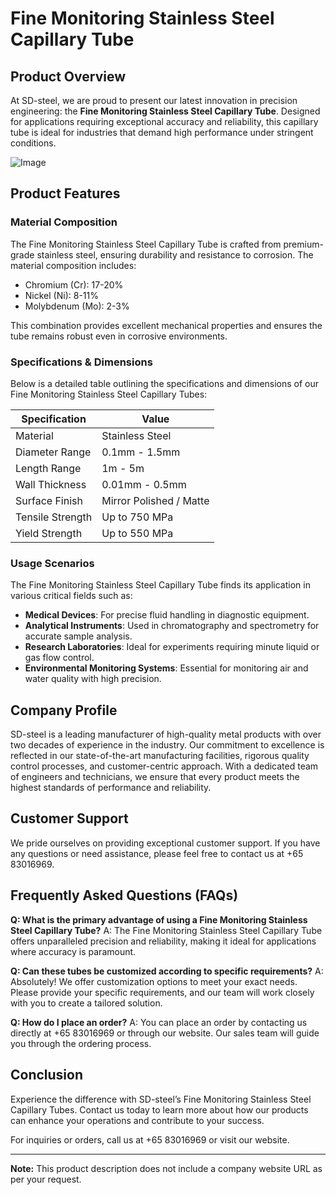 # Fine Monitoring Stainless Steel Capillary Tube

## Product Overview

At SD-steel, we are proud to present our latest innovation in precision engineering: the **Fine Monitoring Stainless Steel Capillary Tube**. Designed for applications requiring exceptional accuracy and reliability, this capillary tube is ideal for industries that demand high performance under stringent conditions.

![Image](https://github.com/user-attachments/assets/2567258e-e124-4816-932d-1809bd27ef0b)

## Product Features

### Material Composition
The Fine Monitoring Stainless Steel Capillary Tube is crafted from premium-grade stainless steel, ensuring durability and resistance to corrosion. The material composition includes:
- Chromium (Cr): 17-20%
- Nickel (Ni): 8-11%
- Molybdenum (Mo): 2-3%

This combination provides excellent mechanical properties and ensures the tube remains robust even in corrosive environments.

### Specifications & Dimensions
Below is a detailed table outlining the specifications and dimensions of our Fine Monitoring Stainless Steel Capillary Tubes:

| Specification          | Value                    |
|------------------------|--------------------------|
| Material               | Stainless Steel          |
| Diameter Range         | 0.1mm - 1.5mm            |
| Length Range           | 1m - 5m                  |
| Wall Thickness         | 0.01mm - 0.5mm           |
| Surface Finish         | Mirror Polished / Matte  |
| Tensile Strength       | Up to 750 MPa            |
| Yield Strength         | Up to 550 MPa            |

### Usage Scenarios
The Fine Monitoring Stainless Steel Capillary Tube finds its application in various critical fields such as:
- **Medical Devices**: For precise fluid handling in diagnostic equipment.
- **Analytical Instruments**: Used in chromatography and spectrometry for accurate sample analysis.
- **Research Laboratories**: Ideal for experiments requiring minute liquid or gas flow control.
- **Environmental Monitoring Systems**: Essential for monitoring air and water quality with high precision.

## Company Profile
SD-steel is a leading manufacturer of high-quality metal products with over two decades of experience in the industry. Our commitment to excellence is reflected in our state-of-the-art manufacturing facilities, rigorous quality control processes, and customer-centric approach. With a dedicated team of engineers and technicians, we ensure that every product meets the highest standards of performance and reliability.

## Customer Support
We pride ourselves on providing exceptional customer support. If you have any questions or need assistance, please feel free to contact us at +65 83016969.

## Frequently Asked Questions (FAQs)
**Q: What is the primary advantage of using a Fine Monitoring Stainless Steel Capillary Tube?**
A: The Fine Monitoring Stainless Steel Capillary Tube offers unparalleled precision and reliability, making it ideal for applications where accuracy is paramount.

**Q: Can these tubes be customized according to specific requirements?**
A: Absolutely! We offer customization options to meet your exact needs. Please provide your specific requirements, and our team will work closely with you to create a tailored solution.

**Q: How do I place an order?**
A: You can place an order by contacting us directly at +65 83016969 or through our website. Our sales team will guide you through the ordering process.

## Conclusion
Experience the difference with SD-steel’s Fine Monitoring Stainless Steel Capillary Tubes. Contact us today to learn more about how our products can enhance your operations and contribute to your success. 

For inquiries or orders, call us at +65 83016969 or visit our website.

---

**Note:** This product description does not include a company website URL as per your request.